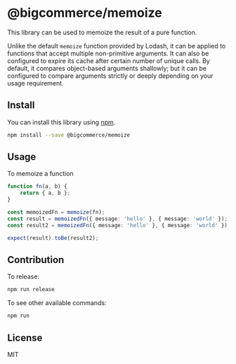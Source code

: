 # @bigcommerce/memoize

This library can be used to memoize the result of a pure function. 

Unlike the default `memoize` function provided by Lodash, it can be applied to functions that accept multiple non-primitive arguments. It can also be configured to expire its cache after certain number of unique calls. By default, it compares object-based arguments shallowly; but it can be configured to compare arguments strictly or deeply depending on your usage requirement.


## Install

You can install this library using [npm](https://www.npmjs.com/get-npm).

```sh
npm install --save @bigcommerce/memoize
```


## Usage

To memoize a function

```ts
function fn(a, b) {
    return { a, b };
}

const memoizedFn = memoize(fn);
const result = memoizedFn({ message: 'hello' }, { message: 'world' });
const result2 = memoizedFn({ message: 'hello' }, { message: 'world' });

expect(result).toBe(result2);
```


## Contribution

To release:

```sh
npm run release
```

To see other available commands:

```sh
npm run
```

## License

MIT
